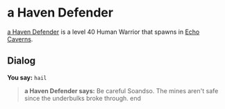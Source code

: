 # a Haven Defender



[a Haven Defender](/npc/153035) is a level 40 Human Warrior that spawns in [Echo Caverns](/zone/153).



## Dialog

**You say:** `hail`



>**a Haven Defender says:** Be careful Soandso.  The mines aren't safe since the underbulks broke through.
end
